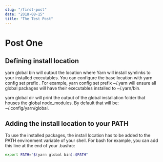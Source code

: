 ```yaml
---
slug: "/first-post"
date: "2018-08-15"
title: "The Test Post"
---
```


# Post One

## Defining install location
yarn global bin will output the location where Yarn will install symlinks to your installed executables. You can configure the base location with yarn config set prefix <filepath>. For example, yarn config set prefix ~/.yarn will ensure all global packages will have their executables installed to ~/.yarn/bin.

yarn global dir will print the output of the global installation folder that houses the global node_modules. By default that will be: ~/.config/yarn/global.

## Adding the install location to your PATH
To use the installed packages, the install location has to be added to the PATH environment variable of your shell. For bash for example, you can add this line at the end of your .bashrc:

```bash
export PATH="$(yarn global bin):$PATH"
```
